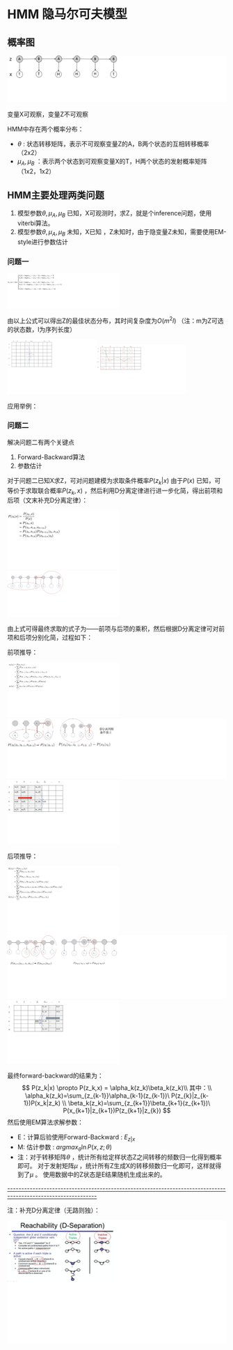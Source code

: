 # HMM 隐马尔可夫模型

## 概率图

![隐马尔可夫模型](./images/image-20220410155617198.png)

变量X可观察，变量Z不可观察

HMM中存在两个概率分布：

- $\theta$ : 状态转移矩阵，表示不可观察变量Z的A，B两个状态的互相转移概率（2x2）
- $\mu_A,\mu_B$ ：表示两个状态到可观察变量X的T，H两个状态的发射概率矩阵（1x2，1x2）

## HMM主要处理两类问题

1. 模型参数$\theta,\mu_A,\mu_B$ 已知，X可观测时，求Z，就是个inference问题，使用viterbi算法。
2. 模型参数$\theta,\mu_A,\mu_B$ 未知，X已知 ，Z未知时，由于隐变量Z未知，需要使用EM-style进行参数估计

### 问题一

<img src="./images/image-20220410164026689.png" alt="image-20220410164026689" style="zoom: 25%;" />

由以上公式可以得出Z的最佳状态分布，其时间复杂度为$O(m^2l)$ （注：m为Z可选的状态数，l为序列长度）

<img src="./images/image-20220410164126419.png" alt="image-20220410164126419" style="zoom:20%;" /><img src="./images/image-20220410164407359.png" alt="image-20220410164407359" style="zoom:20%;" />

应用举例：

### 问题二

解决问题二有两个关键点

1. Forward-Backward算法
2. 参数估计

对于问题二已知X求Z，可对问题建模为求取条件概率$P(z_k|x)$ 由于$P(x)$ 已知，可等价于求取联合概率$P(z_k,x)$ ，然后利用D分离定律进行进一步化简，得出前项和后项（文末补充D分离定律）：

<img src="./images/image-20220410170229157.png" alt="image-20220410170229157" style="zoom:25%;" /><img src="./images/image-20220410170314870.png" alt="image-20220410170314870" style="zoom:25%;" />

由上式可得最终求取的式子为——前项与后项的乘积，然后根据D分离定律可对前项和后项分别化简，过程如下：

前项推导：

<img src="./images/image-20220410170507299.png" alt="image-20220410170507299" style="zoom:25%;" />![image-20220410171611144](./images/image-20220410171611144.png)<img src="./images/image-20220410170604230.png" alt="image-20220410170604230" style="zoom:25%;" />

后项推导：

<img src="./images/image-20220410170818950.png" alt="image-20220410170818950" style="zoom:25%;" />![image-20220410171727348](./images/image-20220410171727348.png)<img src="./images/image-20220410170845644.png" alt="image-20220410170845644" style="zoom:25%;" />

最终forward-backward的结果为：
$$
P(z_k|x) \propto P(z_k,x) = \alpha_k(z_k)\beta_k(z_k)\\
其中：\\
\alpha_k(z_k)=\sum_{z_{k-1}}\alpha_{k-1}(z_{k-1})\ P(z_{k}|z_{k-1})P(x_k|z_k) \\
\beta_k(z_k)=\sum_{z_{k+1}}\beta_{k+1}(z_{k+1})\ P(x_{k+1}|z_{k+1})P(z_{k+1}|z_{k})
$$
然后使用EM算法求解参数：

- E：计算后验使用Forward-Backward :  $E_{z|x}$ 
- M: 估计参数 :   $argmax_{\theta}\ln{P(x,z;\theta)}$ 
- 注：对于转移矩阵$\theta$ ，统计所有给定样状态Z之间转移的频数归一化得到概率即可。 对于发射矩阵$\mu$ ，统计所有Z生成X的转移频数归一化即可，这样就得到了$\mu$ 。 使用数据中的Z状态是E结果随机生成出来的。

<u>--------------------------------------------------------------------------------------------------------------</u>

注：补充D分离定律（无路则独）：

![image-20220410180319702](./images/image-20220410180319702.png)